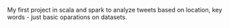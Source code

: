 My first project in scala and spark to analyze tweets based on location, key words - just basic oparations on datasets.
